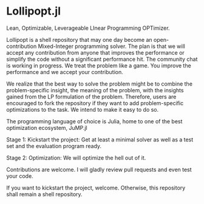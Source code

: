 # Lollipopt.jl

Lean, Optimizable, Leverageable LInear Programming OPTimizer.

Lollipopt is a shell repository that may one day become an open-contribution Mixed-Integer programming solver. The plan is that we will accept any contribution from anyone that improves the performance or simplify the code without a significant performance hit. The community chat is working in progress. We treat the problem like a game. You improve the performance and we accept your contribution.

We realize that the best way to solve the problem might be to combine the problem-specific insight, the meaning of the problem, with the insights gained from the LP formulation of the problem. Therefore, users are encouraged to fork the repository if they want to add problem-specific optimizations to the task. We intend to make it easy to do so.

The programming language of choice is Julia, home to one of the best optimization ecosystem, JuMP.jl

Stage 1: Kickstart the project: Get at least a minimal solver as well as a test set and the evaluation program ready.

Stage 2: Optimization: We will optimize the hell out of it.

Contributions are welcome. I will gladly review pull requests and even test your code.

If you want to kickstart the project, welcome. Otherwise, this repository shall remain a shell repository.
